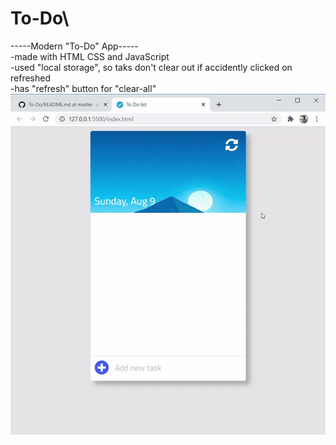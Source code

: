# To-Do\
-----Modern "To-Do" App-----\
-made with HTML CSS and JavaScript\
-used "local storage", so taks don't clear out if accidently clicked on refreshed\
-has "refresh" button for "clear-all"\
![To-Do-gif](https://github.com/atul-p/To-Do/blob/master/To-Do-gif.gif)
